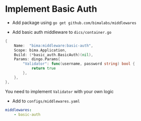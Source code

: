 # Implement Basic Auth

- Add package using `go get github.com/bimalabs/middlewares`

- Add basic auth middleware to `dics/container.go`

```go
{
    Name:  "bima:middleware:basic-auth",
    Scope: bima.Application,
    Build: (*basic_auth.BasicAuth)(nil),
    Params: dingo.Params{
        "Validator": func(username, password string) bool {
			return true
		},
    },
},
```

You need to implement `Validator` with your own logic

- Add to `configs/middlewares.yaml`

```yaml
middlewares:
    - basic-auth
```

